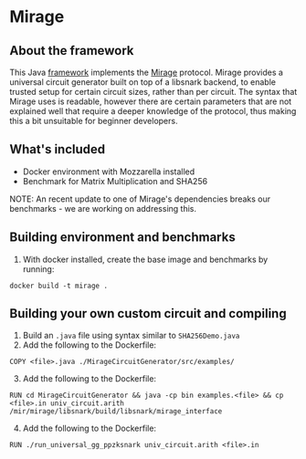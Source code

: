 # Mirage

## About the framework
This Java [framework](https://github.com/akosba/mirage) implements the [Mirage](https://www.usenix.org/system/files/sec20-kosba.pdf) protocol. Mirage provides a universal circuit generator built on top of a libsnark backend, to enable trusted setup for certain circuit sizes, rather than per circuit. The syntax that Mirage uses is readable, however there are certain parameters that are not explained well that require a deeper knowledge of the protocol, thus making this a bit unsuitable for beginner developers.


## What's included
- Docker environment with Mozzarella installed
- Benchmark for Matrix Multiplication and SHA256

NOTE: An recent update to one of Mirage's dependencies breaks our benchmarks - we are working on addressing this.

## Building environment and benchmarks

1. With docker installed, create the base image and benchmarks by running:
```
docker build -t mirage .
```

## Building your own custom circuit and compiling

1. Build an `.java` file using syntax similar to `SHA256Demo.java`
2. Add the following to the Dockerfile:
```
COPY <file>.java ./MirageCircuitGenerator/src/examples/
```
3. Add the following to the Dockerfile:
```
RUN cd MirageCircuitGenerator && java -cp bin examples.<file> && cp <file>.in univ_circuit.arith /mir/mirage/libsnark/build/libsnark/mirage_interface
```
4. Add the following to the Dockerfile:
```
RUN ./run_universal_gg_ppzksnark univ_circuit.arith <file>.in
```
